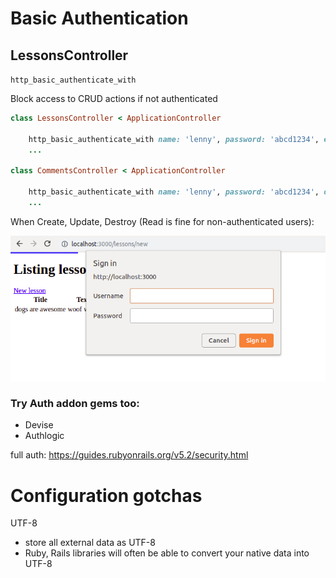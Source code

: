 # Basic Authentication

## LessonsController

`http_basic_authenticate_with`

Block access to CRUD actions if not authenticated

```ruby
class LessonsController < ApplicationController
    
    http_basic_authenticate_with name: 'lenny', password: 'abcd1234', except: [:index, :show]
    ...

class CommentsController < ApplicationController

    http_basic_authenticate_with name: 'lenny', password: 'abcd1234', only: :destroy
    ...
```

When Create, Update, Destroy (Read is fine for non-authenticated users):

![](screens/2019-12-24-10-02-57.png)


### Try Auth addon gems too:

- Devise
- Authlogic

full auth: https://guides.rubyonrails.org/v5.2/security.html


# Configuration gotchas

UTF-8
- store all external data as UTF-8
- Ruby, Rails libraries will often be able to convert your native data into UTF-8